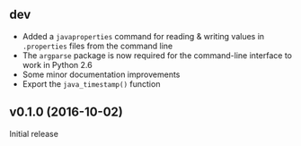 dev
---
- Added a `javaproperties` command for reading & writing values in
  `.properties` files from the command line
- The `argparse` package is now required for the command-line interface to work
  in Python 2.6
- Some minor documentation improvements
- Export the `java_timestamp()` function

v0.1.0 (2016-10-02)
-------------------
Initial release
